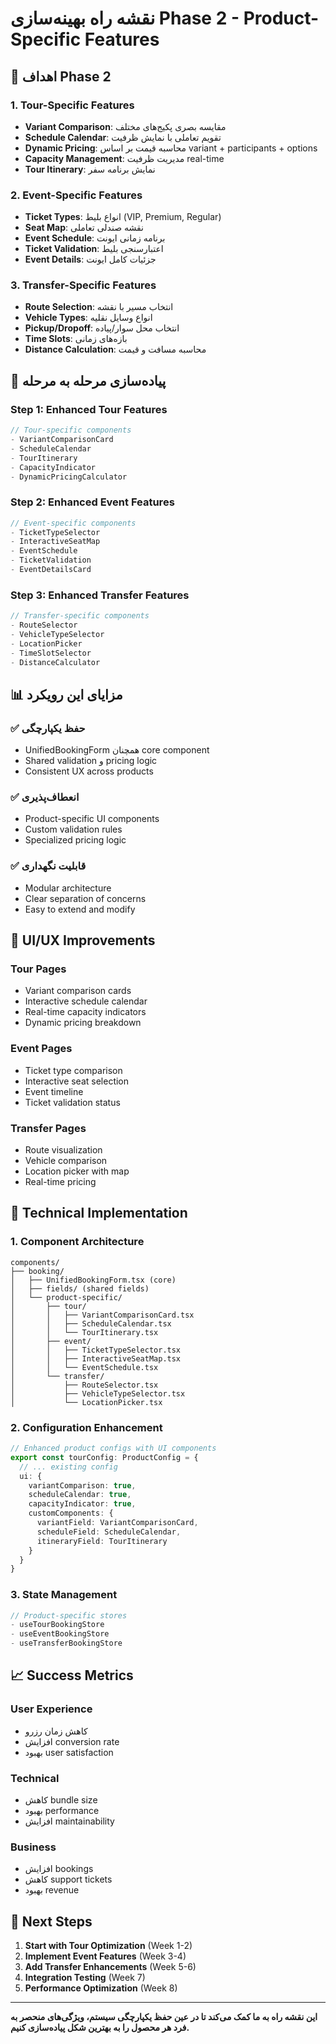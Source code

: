 # نقشه راه بهینه‌سازی Phase 2 - Product-Specific Features

## 🎯 اهداف Phase 2

### 1. Tour-Specific Features
- **Variant Comparison**: مقایسه بصری پکیج‌های مختلف
- **Schedule Calendar**: تقویم تعاملی با نمایش ظرفیت
- **Dynamic Pricing**: محاسبه قیمت بر اساس variant + participants + options
- **Capacity Management**: مدیریت ظرفیت real-time
- **Tour Itinerary**: نمایش برنامه سفر

### 2. Event-Specific Features  
- **Ticket Types**: انواع بلیط (VIP, Premium, Regular)
- **Seat Map**: نقشه صندلی تعاملی
- **Event Schedule**: برنامه زمانی ایونت
- **Ticket Validation**: اعتبارسنجی بلیط
- **Event Details**: جزئیات کامل ایونت

### 3. Transfer-Specific Features
- **Route Selection**: انتخاب مسیر با نقشه
- **Vehicle Types**: انواع وسایل نقلیه
- **Pickup/Dropoff**: انتخاب محل سوار/پیاده
- **Time Slots**: بازه‌های زمانی
- **Distance Calculation**: محاسبه مسافت و قیمت

## 🚀 پیاده‌سازی مرحله به مرحله

### Step 1: Enhanced Tour Features
```typescript
// Tour-specific components
- VariantComparisonCard
- ScheduleCalendar  
- TourItinerary
- CapacityIndicator
- DynamicPricingCalculator
```

### Step 2: Enhanced Event Features
```typescript
// Event-specific components
- TicketTypeSelector
- InteractiveSeatMap
- EventSchedule
- TicketValidation
- EventDetailsCard
```

### Step 3: Enhanced Transfer Features  
```typescript
// Transfer-specific components
- RouteSelector
- VehicleTypeSelector
- LocationPicker
- TimeSlotSelector
- DistanceCalculator
```

## 📊 مزایای این رویکرد

### ✅ حفظ یکپارچگی
- UnifiedBookingForm همچنان core component
- Shared validation و pricing logic
- Consistent UX across products

### ✅ انعطاف‌پذیری
- Product-specific UI components
- Custom validation rules
- Specialized pricing logic

### ✅ قابلیت نگهداری
- Modular architecture
- Clear separation of concerns
- Easy to extend and modify

## 🎨 UI/UX Improvements

### Tour Pages
- Variant comparison cards
- Interactive schedule calendar
- Real-time capacity indicators
- Dynamic pricing breakdown

### Event Pages  
- Ticket type comparison
- Interactive seat selection
- Event timeline
- Ticket validation status

### Transfer Pages
- Route visualization
- Vehicle comparison
- Location picker with map
- Real-time pricing

## 🔧 Technical Implementation

### 1. Component Architecture
```
components/
├── booking/
│   ├── UnifiedBookingForm.tsx (core)
│   ├── fields/ (shared fields)
│   └── product-specific/
│       ├── tour/
│       │   ├── VariantComparisonCard.tsx
│       │   ├── ScheduleCalendar.tsx
│       │   └── TourItinerary.tsx
│       ├── event/
│       │   ├── TicketTypeSelector.tsx
│       │   ├── InteractiveSeatMap.tsx
│       │   └── EventSchedule.tsx
│       └── transfer/
│           ├── RouteSelector.tsx
│           ├── VehicleTypeSelector.tsx
│           └── LocationPicker.tsx
```

### 2. Configuration Enhancement
```typescript
// Enhanced product configs with UI components
export const tourConfig: ProductConfig = {
  // ... existing config
  ui: {
    variantComparison: true,
    scheduleCalendar: true,
    capacityIndicator: true,
    customComponents: {
      variantField: VariantComparisonCard,
      scheduleField: ScheduleCalendar,
      itineraryField: TourItinerary
    }
  }
}
```

### 3. State Management
```typescript
// Product-specific stores
- useTourBookingStore
- useEventBookingStore  
- useTransferBookingStore
```

## 📈 Success Metrics

### User Experience
- کاهش زمان رزرو
- افزایش conversion rate
- بهبود user satisfaction

### Technical
- کاهش bundle size
- بهبود performance
- افزایش maintainability

### Business
- افزایش bookings
- کاهش support tickets
- بهبود revenue

## 🎯 Next Steps

1. **Start with Tour Optimization** (Week 1-2)
2. **Implement Event Features** (Week 3-4)  
3. **Add Transfer Enhancements** (Week 5-6)
4. **Integration Testing** (Week 7)
5. **Performance Optimization** (Week 8)

---

**این نقشه راه به ما کمک می‌کند تا در عین حفظ یکپارچگی سیستم، ویژگی‌های منحصر به فرد هر محصول را به بهترین شکل پیاده‌سازی کنیم.** 